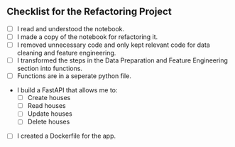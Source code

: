 ## Checklist for the Refactoring Project

<!-- If you are done with a topic mark the checkboxes with an `x` (like `[x]`) -->

- [ ] I read and understood the notebook.
- [ ] I made a copy of the notebook for refactoring it.
- [ ] I removed unnecessary code and only kept relevant code for data cleaning and feature engineering.
- [ ] I transformed the steps in the Data Preparation and Feature Engineering section into functions.
- [ ] Functions are in a seperate python file.
- I build a FastAPI that allows me to:
  - [ ] Create houses
  - [ ] Read houses
  - [ ] Update houses
  - [ ] Delete houses
- [ ] I created a Dockerfile for the app.
